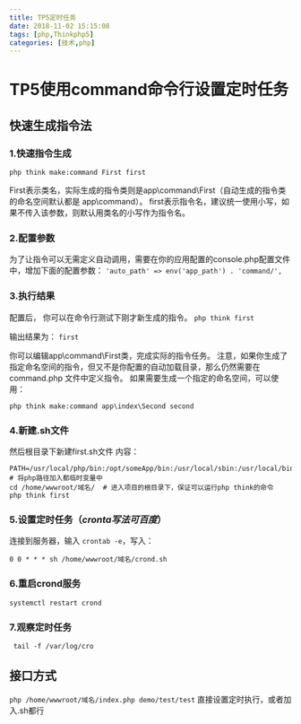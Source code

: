 ```yaml
---
title: TP5定时任务
date: 2018-11-02 15:15:08
tags: [php,Thinkphp5]
categories: [技术,php]
---
```

# TP5使用command命令行设置定时任务

## 快速生成指令法
### 1.快速指令生成
`php think make:command First first`

First表示类名，实际生成的指令类则是app\command\First（自动生成的指令类的命名空间默认都是 app\command）。
first表示指令名，建议统一使用小写，如果不传入该参数，则默认用类名的小写作为指令名。
### 2.配置参数
为了让指令可以无需定义自动调用，需要在你的应用配置的console.php配置文件中，增加下面的配置参数：
`'auto_path' => env('app_path') . 'command/',`

### 3.执行结果
配置后， 你可以在命令行测试下刚才新生成的指令。
`php think first`

输出结果为：
`first`

你可以编辑app\command\First类，完成实际的指令任务。
注意，如果你生成了指定命名空间的指令，但又不是你配置的自动加载目录，那么仍然需要在command.php 文件中定义指令。
如果需要生成一个指定的命名空间，可以使用：

`php think make:command app\index\Second second`

### 4.新建.sh文件
然后根目录下新建first.sh文件
内容：
````
PATH=/usr/local/php/bin:/opt/someApp/bin:/usr/local/sbin:/usr/local/bin:/usr/sbin:/usr/bin:/sbin:/bin # 将php路径加入都临时变量中
cd /home/wwwroot/域名/  # 进入项目的根目录下，保证可以运行php think的命令
php think first
````
### 5.设置定时任务（*cronta写法可百度*）
连接到服务器，输入 `crontab -e`，写入：

`0 0 * * * sh /home/wwwroot/域名/crond.sh`

### 6.重启crond服务
`systemctl restart crond`

### 7.观察定时任务
` tail -f /var/log/cro`


## 接口方式
`php /home/wwwroot/域名/index.php demo/test/test`
直接设置定时执行，或者加入.sh都行


